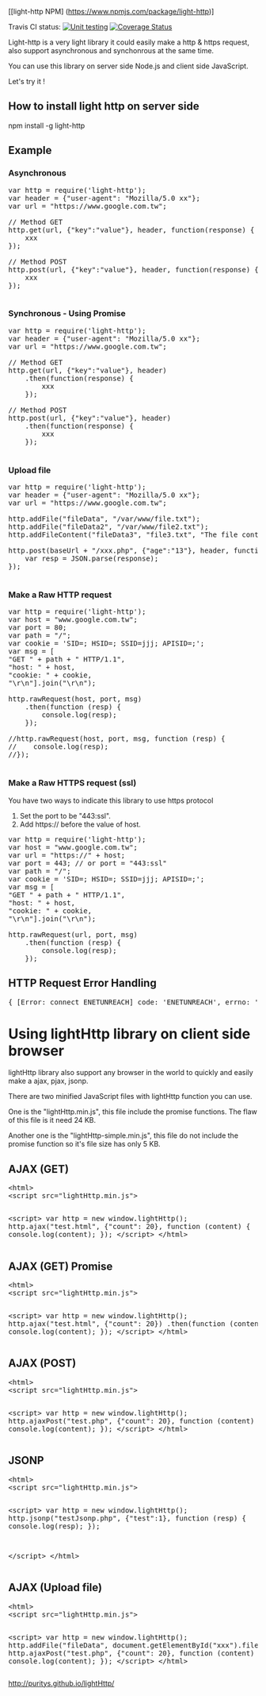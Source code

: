 
[[light-http NPM] (https://www.npmjs.com/package/light-http)]

Travis CI status: [![Unit testing](https://travis-ci.org/puritys/lightHttp.png?branch=master)](https://travis-ci.org/puritys/lightHttp) [![Coverage Status](https://coveralls.io/repos/puritys/lightHttp/badge.png?branch=master)](https://coveralls.io/r/puritys/lightHttp?branch=master)

Light-http is a very light library it could easily make a http & https request, also support asynchronous and synchonrous at the same time.

You can use this library on server side Node.js  and client side JavaScript.

Let's try it !


## How to install light http on server side 
npm install -g light-http

## Example 

### Asynchronous 


<pre>
var http = require('light-http');
var header = {"user-agent": "Mozilla/5.0 xx"};
var url = "https://www.google.com.tw";

// Method GET
http.get(url, {"key":"value"}, header, function(response) {
    xxx
});

// Method POST
http.post(url, {"key":"value"}, header, function(response) {
    xxx
});

</pre>

### Synchronous - Using Promise

<pre>
var http = require('light-http');
var header = {"user-agent": "Mozilla/5.0 xx"};
var url = "https://www.google.com.tw";

// Method GET
http.get(url, {"key":"value"}, header)
    .then(function(response) {
        xxx
    });

// Method POST
http.post(url, {"key":"value"}, header)
    .then(function(response) {
        xxx
    });

</pre>


### Upload file

<pre>
var http = require('light-http');
var header = {"user-agent": "Mozilla/5.0 xx"};
var url = "https://www.google.com.tw";

http.addFile("fileData", "/var/www/file.txt");
http.addFile("fileData2", "/var/www/file2.txt");
http.addFileContent("fileData3", "file3.txt", "The file content");

http.post(baseUrl + "/xxx.php", {"age":"13"}, header, function(response) {
    var resp = JSON.parse(response);
});

</pre>

### Make a Raw HTTP request
<pre>
var http = require('light-http');
var host = "www.google.com.tw";
var port = 80;
var path = "/";
var cookie = 'SID=; HSID=; SSID=jjj; APISID=;';
var msg = [
"GET " + path + " HTTP/1.1",
"host: " + host,
"cookie: " + cookie,
"\r\n"].join("\r\n");

http.rawRequest(host, port, msg)
    .then(function (resp) {
        console.log(resp);
    });

//http.rawRequest(host, port, msg, function (resp) {
//    console.log(resp);
//});

</pre>

### Make a Raw HTTPS request (ssl)

You have two ways to indicate this library to use https protocol

1. Set the port to be "443:ssl".
2. Add https:// before the value of host.

<pre>
var http = require('light-http');
var host = "www.google.com.tw";
var url = "https://" + host;
var port = 443; // or port = "443:ssl"
var path = "/";
var cookie = 'SID=; HSID=; SSID=jjj; APISID=;';
var msg = [
"GET " + path + " HTTP/1.1",
"host: " + host,
"cookie: " + cookie,
"\r\n"].join("\r\n");

http.rawRequest(url, port, msg)
    .then(function (resp) {
        console.log(resp);
    });
</pre>


HTTP Request Error Handling
----------------------------
<pre>
{ [Error: connect ENETUNREACH] code: 'ENETUNREACH', errno: 'ENETUNREACH', syscall: 'connect' }
</pre>


Using lightHttp library on client side browser
=================================

lightHttp library also support any browser in the world to quickly and easily make a ajax, pjax, jsonp.

There are two minified JavaScript files with lightHttp function  you can use.

One is the "lightHttp.min.js", this file include the promise functions. The flaw of this file is it need 24 KB.

Another one is the "lightHttp-simple.min.js", this file do not include the promise function so it's file size has only 5 KB.

AJAX (GET)
----------

<pre>
&lt;html>
&lt;script src="lightHttp.min.js"></script>
&lt;script>
var http = new window.lightHttp();
http.ajax("test.html", {"count": 20}, function (content) {
    console.log(content);
});
&lt;/script>
&lt;/html>
</pre>

AJAX (GET) Promise
----------

<pre>
&lt;html>
&lt;script src="lightHttp.min.js"></script>
&lt;script>
var http = new window.lightHttp();
http.ajax("test.html", {"count": 20})
    .then(function (content) {
        console.log(content);
    });
&lt;/script>
&lt;/html>
</pre>

AJAX (POST)
----------

<pre>
&lt;html>
&lt;script src="lightHttp.min.js"></script>
&lt;script>
var http = new window.lightHttp();
http.ajaxPost("test.php", {"count": 20}, function (content) {
    console.log(content);
});
&lt;/script>
&lt;/html>
</pre>

JSONP
------
<pre>
&lt;html>
&lt;script src="lightHttp.min.js"></script>
&lt;script>
var http = new window.lightHttp();
http.jsonp("testJsonp.php", {"test":1}, function (resp) {
    console.log(resp);
});

&lt;/script>
&lt;/html>
</pre>

AJAX (Upload file)
----------

<pre>
&lt;html>
&lt;script src="lightHttp.min.js"></script>
&lt;script>
var http = new window.lightHttp();
http.addFile("fileData", document.getElementById("xxx").files[0]);
http.ajaxPost("test.php", {"count": 20}, function (content) {
    console.log(content);
});
&lt;/script>
&lt;/html>
</pre>


http://puritys.github.io/lightHttp/
